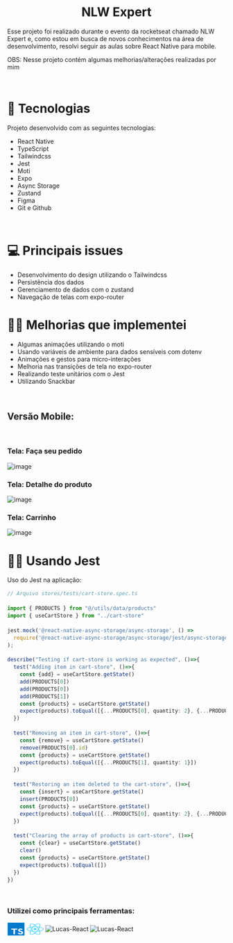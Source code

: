 <h1 align="center">NLW Expert</h1>

Esse projeto foi realizado durante o evento da rocketseat chamado NLW Expert e, como estou em busca de novos conhecimentos na área de desenvolvimento, resolvi seguir as aulas sobre React Native para mobile.

OBS: Nesse projeto contém algumas melhorias/alterações realizadas por mim

<br/>

# 🚀 Tecnologias

Projeto desenvolvido com as seguintes tecnologias:

- React Native
- TypeScript
- Tailwindcss
- Jest
- Moti
- Expo
- Async Storage
- Zustand
- Figma
- Git e Github

<br>

# 💻 Principais issues

- Desenvolvimento do design utilizando o Tailwindcss
- Persistência dos dados
- Gerenciamento de dados com o zustand 
- Navegação de telas com expo-router

# 👨‍💻 Melhorias que implementei

- Algumas animações utilizando o moti
- Usando variáveis de ambiente para dados sensíveis com dotenv
- Animações e gestos para micro-interações
- Melhoria nas transições de tela no expo-router
- Realizando teste unitários com o Jest
- Utilizando Snackbar

<br/>

<h2>Versão Mobile:</h2> 

<br/>

### Tela: Faça seu pedido
![image](https://github.com/LUKASRIB15/NLW-Expert-Mobile/assets/100320271/ab0782af-8c95-4a02-b1e3-bba3bf004cb3)

### Tela: Detalhe do produto
![image](https://github.com/LUKASRIB15/NLW-Expert-Mobile/assets/100320271/a277ac94-ded0-45fc-bd30-82c78da97e0a)

### Tela: Carrinho
![image](https://github.com/LUKASRIB15/NLW-Expert-Mobile/assets/100320271/f085e0d2-6fda-4ac6-bac6-17ed4b8feb37)

# 👨‍💻 Usando Jest 

Uso do Jest na aplicação:
````` typescript
// Arquivo stores/tests/cart-store.spec.ts

import { PRODUCTS } from "@/utils/data/products"
import { useCartStore } from "../cart-store"

jest.mock('@react-native-async-storage/async-storage', () =>
  require('@react-native-async-storage/async-storage/jest/async-storage-mock')
);

describe("Testing if cart-store is working as expected", ()=>{
  test("Adding item in cart-store", ()=>{
    const {add} = useCartStore.getState()
    add(PRODUCTS[0])
    add(PRODUCTS[0])
    add(PRODUCTS[1])
    const {products} = useCartStore.getState()
    expect(products).toEqual([{...PRODUCTS[0], quantity: 2}, {...PRODUCTS[1], quantity: 1}])
  })

  test("Removing an item in cart-store", ()=>{
    const {remove} = useCartStore.getState()
    remove(PRODUCTS[0].id)
    const {products} = useCartStore.getState()
    expect(products).toEqual([{...PRODUCTS[1], quantity: 1}])
  })

  test("Restoring an item deleted to the cart-store", ()=>{
    const {insert} = useCartStore.getState()
    insert(PRODUCTS[0])
    const {products} = useCartStore.getState()
    expect(products).toEqual([{...PRODUCTS[0], quantity: 2}, {...PRODUCTS[1], quantity: 1}])
  })

  test("Clearing the array of products in cart-store", ()=>{
    const {clear} = useCartStore.getState()
    clear()
    const {products} = useCartStore.getState()
    expect(products).toEqual([]) 
  })
})
`````
<br>

### Utilizei como principais ferramentas:
<div style="display:inline-block">
  <img align="center" alt="Lucas-Ts" height="30" width="40" src="https://raw.githubusercontent.com/devicons/devicon/master/icons/typescript/typescript-plain.svg">
  <img align="center" alt="Lucas-React" height="30" width="40" src="https://raw.githubusercontent.com/devicons/devicon/master/icons/react/react-original.svg">
  <img align="center" alt="Lucas-React" height="30" width="40" src="https://cdn.jsdelivr.net/gh/devicons/devicon@latest/icons/jest/jest-plain.svg">
  <img align="center" alt="Lucas-React" height="30" width="40" src="https://cdn.jsdelivr.net/gh/devicons/devicon@latest/icons/tailwindcss/tailwindcss-original.svg">
</div>
